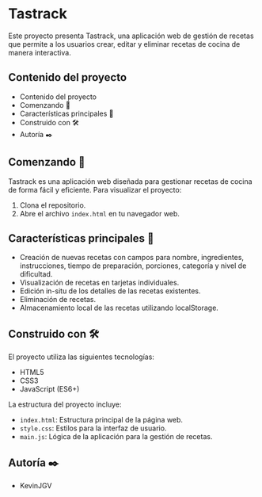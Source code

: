
# Tastrack

Este proyecto presenta Tastrack, una aplicación web de gestión de recetas que permite a los usuarios crear, editar y eliminar recetas de cocina de manera interactiva.

## Contenido del proyecto

* Contenido del proyecto
* Comenzando 🚀
* Características principales 🌟
* Construido con 🛠️
* Autoría ✒️

## Comenzando 🚀

Tastrack es una aplicación web diseñada para gestionar recetas de cocina de forma fácil y eficiente. Para visualizar el proyecto:

1. Clona el repositorio.
2. Abre el archivo `index.html` en tu navegador web.

## Características principales 🌟

* Creación de nuevas recetas con campos para nombre, ingredientes, instrucciones, tiempo de preparación, porciones, categoría y nivel de dificultad.
* Visualización de recetas en tarjetas individuales.
* Edición in-situ de los detalles de las recetas existentes.
* Eliminación de recetas.
* Almacenamiento local de las recetas utilizando localStorage.

## Construido con 🛠️

El proyecto utiliza las siguientes tecnologías:

* HTML5
* CSS3
* JavaScript (ES6+)

La estructura del proyecto incluye:

* `index.html`: Estructura principal de la página web.
* `style.css`: Estilos para la interfaz de usuario.
* `main.js`: Lógica de la aplicación para la gestión de recetas.

## Autoría ✒️

* KevinJGV
